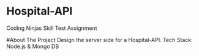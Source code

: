 # Hospital-API

Coding Ninjas Skill Test Assignment

#About The Project
Design the server side for a Hospital-API. Tech Stack: Node.js & Mongo DB
